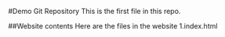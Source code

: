 #Demo Git Repository
This is the first file in this repo.

##Website contents
Here are the files in the website
1.index.html